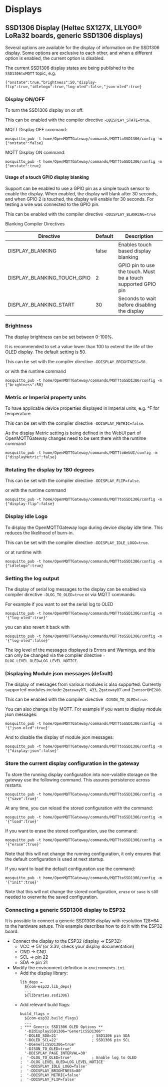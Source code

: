 # Displays

## SSD1306 Display (Heltec SX127X, LILYGO® LoRa32 boards, generic SSD1306 displays)
Several options are available for the display of information on the SSD1306 display. Some options are exclusive to each other, and when a different option is enabled, the current option is disabled.

The current SSD1306 display states are being published to the `SSD1306toMQTT` topic, e.g.

`{"onstate":true,"brightness":50,"display-flip":true,"idlelogo":true,"log-oled":false,"json-oled":true}`

### Display ON/OFF
To turn the SSD1306 display on or off.

This can be enabled with the compiler directive `-DDISPLAY_STATE=true`.

MQTT Display OFF command:

`mosquitto_pub -t home/OpenMQTTGateway/commands/MQTTtoSSD1306/config -m {"onstate":false}`

MQTT Display ON command:

`mosquitto_pub -t home/OpenMQTTGateway/commands/MQTTtoSSD1306/config -m {"onstate":true}`

#### Usage of a touch GPIO display blanking

Support can be enabled to use a GPIO pin as a simple touch sensor to enable the display.  When enabled, the display will blank after 30 seconds, and when GPIO 2 is touched, the display will enable for 30 seconds.  For testing a wire was connected to the GPIO pin.

This can be enabled with the compiler directive `-DDISPLAY_BLANKING=true`

Blanking Compiler Directives

| Directive | Default | Description |
| - | - | - |
| DISPLAY_BLANKING | false | Enables touch based display blanking |
| DISPLAY_BLANKING_TOUCH_GPIO | 2 | GPIO pin to use the touch.  Must be a touch supported GPIO pin |
| DISPLAY_BLANKING_START | 30 | Seconds to wait before disabling the display |

### Brightness
The display brightness can be set between 0-100%.

It is recommended to set a value lower than 100 to extend the life of the OLED display. The default setting is 50.

This can be set with the compiler directive `-DDISPLAY_BRIGHTNESS=50`.

or with the runtime command

`mosquitto_pub -t home/OpenMQTTGateway/commands/MQTTtoSSD1306/config -m {"brightness":50}`

### Metric or Imperial property units
To have applicable device properties displayed in Imperial units, e.g. °F for temperature.

This can be set with the compiler directive `-DDISPLAY_METRIC=false`.

As the display Metric setting is being defined in the WebUI part of OpenMQTTGateway changes need to be sent there with the runtime command

`mosquitto_pub -t home/OpenMQTTGateway/commands/MQTTtoWebUI/config -m {"displayMetric":false}`

### Rotating the display by 180 degrees

This can be set with the compiler directive `-DDISPLAY_FLIP=false`.

or with the runtime command

`mosquitto_pub -t home/OpenMQTTGateway/commands/MQTTtoSSD1306/config -m {"display-flip":false}`

### Display idle Logo
To display the OpenMQTTGateway logo during device display idle time. This reduces the likelihood of burn-in.

This can be set with the compiler directive `-DDISPLAY_IDLE_LOGO=true`.

or at runtime with

`mosquitto_pub -t home/OpenMQTTGateway/commands/MQTTtoSSD1306/config -m {"idlelogo":true}`

### Setting the log output

The display of serial log messages to the display can be enabled via compiler directive `-DLOG_TO_OLED=true` or via MQTT commands.

For example if you want to set the serial log to OLED

`mosquitto_pub -t home/OpenMQTTGateway/commands/MQTTtoSSD1306/config -m '{"log-oled":true}'`

you can also revert it back with

`mosquitto_pub -t home/OpenMQTTGateway/commands/MQTTtoSSD1306/config -m '{"log-oled":false}'`

The log level of the messages displayed is Errors and Warnings, and this can only be changed via the compiler directive `-DLOG_LEVEL_OLED=LOG_LEVEL_NOTICE`.

### Displaying Module json messages (default)

The display of messages from various modules is also supported. Currently supported modules include `ZgatewayRTL_433`, `ZgatewayBT` and `ZsensorBME280`.

This can be enabled with the compiler directive `-DJSON_TO_OLED=true`.

You can also change it by MQTT. For example if you want to display module json messages:

`mosquitto_pub -t home/OpenMQTTGateway/commands/MQTTtoSSD1306/config -m '{"json-oled":true}'`

And to disable the display of module json messages:

`mosquitto_pub -t home/OpenMQTTGateway/commands/MQTTtoSSD1306/config -m '{"display-json":false}'`

### Store the current display configuration in the gateway

To store the running display configuration into non-volatile storage on the gateway use the following command. This assures persistence across restarts.

`mosquitto_pub -t home/OpenMQTTGateway/commands/MQTTtoSSD1306/config -m '{"save":true}'`

At any time, you can reload the stored configuration with the command:

`mosquitto_pub -t home/OpenMQTTGateway/commands/MQTTtoSSD1306/config -m '{"load":true}'`

If you want to erase the stored configuration, use the command:

`mosquitto_pub -t home/OpenMQTTGateway/commands/MQTTtoSSD1306/config -m '{"erase":true}'`

Note that this will not change the running configuration, it only ensures that the default configuration is used at next startup.

If you want to load the default configuration use the command:

`mosquitto_pub -t home/OpenMQTTGateway/commands/MQTTtoSSD1306/config -m '{"init":true}'`

Note that this will not change the stored configuration, `erase` or `save` is still needed to overwrite the saved configuration.

### Connecting a generic SSD1306 display to ESP32
It is possible to connect a generic SSD1306 display with resolution 128*64 to the hardware setups.
This example describes how to do it with the ESP32 board.
- Connect the display to the ESP32 (display &rarr; ESP32):
  - VCC &rarr; 5V (or 3.3V, check your display documentation)
  - GND &rarr; GND
  - SCL &rarr; pin 22
  - SDA &rarr; pin 21
- Modify the environment definition in `environments.ini`.
  - Add the display library:
    ```
    lib_deps =
      ${com-esp32.lib_deps}
      ...
      ${libraries.ssd1306}
    ```
  - Add relevant build flags:
    ```
    build_flags =
      ${com-esp32.build_flags}
      ...
    ; *** Generic SSD1306 OLED Options **
      '-DZdisplaySSD1306="GenericSSD1306"'
      '-DOLED_SDA=21'               ; SSD1306 pin SDA
      '-DOLED_SCL=22'               ; SSD1306 pin SCL
      '-DGenericSSD1306=true'
      '-DJSON_TO_OLED=true'
      '-DDISPLAY_PAGE_INTERVAL=30'
    ;  '-DLOG_TO_OLED=true'         ; Enable log to OLED
    ;  '-DLOG_LEVEL_OLED=LOG_LEVEL_NOTICE'
    ;  '-DDISPLAY_IDLE_LOGO=false'
    ;  '-DDISPLAY_BRIGHTNESS=80'
    ;  '-DDISPLAY_METRIC=false'
    ;  '-DDISPLAY_FLIP=false'
    ```
